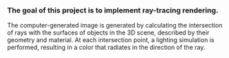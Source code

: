### The goal of this project is to implement ray-tracing rendering.

The computer-generated image is generated by calculating the intersection of rays with the surfaces of objects in the 3D scene, described by their geometry and material. At each intersection point, a lighting simulation is performed, resulting in a color that radiates in the direction of the ray.
